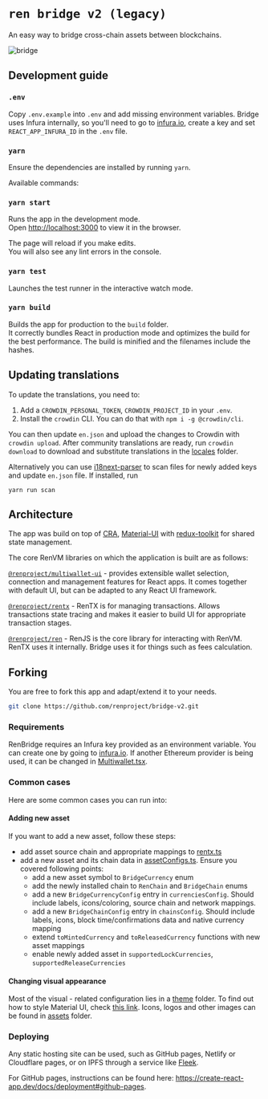 # `ren bridge v2 (legacy)`

An easy way to bridge cross-chain assets between blockchains.

![bridge](https://user-images.githubusercontent.com/2221955/108037890-4b8b0100-708e-11eb-948a-289766d0aebd.png)

## Development guide

### `.env`

Copy `.env.example` into `.env` and add missing environment variables. Bridge uses Infura internally, so you'll need to go to [infura.io](https://infura.io), create a key and set `REACT_APP_INFURA_ID` in the `.env` file.

### `yarn`

Ensure the dependencies are installed by running `yarn`.

Available commands:

### `yarn start`

Runs the app in the development mode.<br />
Open [http://localhost:3000](http://localhost:3000) to view it in the browser.

The page will reload if you make edits.<br />
You will also see any lint errors in the console.

### `yarn test`

Launches the test runner in the interactive watch mode.<br />

### `yarn build`

Builds the app for production to the `build` folder.<br />
It correctly bundles React in production mode and optimizes the build for the best performance. The build is minified and the filenames include the hashes.<br />

## Updating translations

To update the translations, you need to:

1. Add a `CROWDIN_PERSONAL_TOKEN`, `CROWDIN_PROJECT_ID` in your `.env`.
2. Install the `crowdin` CLI. You can do that with `npm i -g @crowdin/cli`.

You can then update `en.json` and upload the changes to Crowdin with `crowdin upload`. After community translations are ready, run `crowdin download` to download and substitute translations in the [locales](src/i18n/locales) folder.

Alternatively you can use [i18next-parser](https://github.com/i18next/i18next-parser) to scan files for newly added keys and update `en.json` file. If installed, run

`yarn run scan`


## Architecture

The app was build on top of [CRA](https://reactjs.org/docs/create-a-new-react-app.html), [Material-UI](https://material-ui.com/) with [redux-toolkit](https://redux-toolkit.js.org/) for shared state management.

The core RenVM libraries on which the application is built are as follows:

[`@renproject/multiwallet-ui`](https://www.npmjs.com/package/@renproject/multiwallet-ui) - provides extensible wallet selection, connection and management features for React apps. It comes together with default UI, but can be adapted to any React UI framework.

[`@renproject/rentx`](https://www.npmjs.com/package/@renproject/rentx) - RenTX is for managing transactions. Allows transactions state tracing and makes it easier to build UI for appropriate transaction stages.

[`@renproject/ren`](https://www.npmjs.com/package/@renproject/ren) - RenJS is the core library for interacting with RenVM. RenTX uses it internally. Bridge uses it for things such as fees calculation.

## Forking

You are free to fork this app and adapt/extend it to your needs.

```sh
git clone https://github.com/renproject/bridge-v2.git
```

### Requirements

RenBridge requires an Infura key provided as an environment variable. You can create one by going to [infura.io](https://infura.io). If another Ethereum provider is being used, it can be changed in [Multiwallet.tsx](src/providers/multiwallet/Multiwallet.tsx).

### Common cases

Here are some common cases you can run into:

#### Adding new asset

If you want to add a new asset, follow these steps:

- add asset source chain and appropriate mappings to [rentx.ts](src/services/rentx.ts)
- add a new asset and its chain data in [assetConfigs.ts](src/utils/assetConfigs.ts). Ensure you covered following points:
  - add a new asset symbol to `BridgeCurrency` enum
  - add the newly installed chain to `RenChain` and `BridgeChain` enums
  - add a new `BridgeCurrencyConfig` entry in `currenciesConfig`.
    Should include labels, icons/coloring, source chain and network mappings.
  - add a new `BridgeChainConfig` entry in `chainsConfig`.
    Should include labels, icons, block time/confirmations data and native currency mapping
  - extend `toMintedCurrency` and `toReleasedCurrency` functions with new asset mappings
  - enable newly added asset in `supportedLockCurrencies`, `supportedReleaseCurrencies`

#### Changing visual appearance

Most of the visual - related configuration lies in a [theme](src/theme) folder. To find out how to style Material UI, check [this link](https://material-ui.com/customization/theming/). Icons, logos and other images can be found in [assets](src/assets) folder.

### Deploying

Any static hosting site can be used, such as GitHub pages, Netlify or Cloudflare pages, or on IPFS through a service like [Fleek](https://blog.fleek.co/posts/fleek-create-react-app).

For GitHub pages, instructions can be found here: https://create-react-app.dev/docs/deployment#github-pages.
